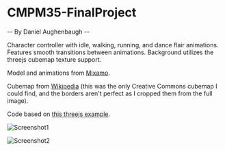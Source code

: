 # CMPM35-FinalProject

-- By Daniel Aughenbaugh --

Character controller with idle, walking, running, and dance flair animations. Features smooth transitions between animations. Background utilizes the threejs cubemap texture support.

Model and animations from [Mixamo](https://www.mixamo.com/#/).

Cubemap from [Wikipedia](https://en.wikipedia.org/wiki/Cube_mapping#/media/File:Panorama_cube_map.png) (this was the only Creative Commons cubemap I could find, and the borders aren't perfect as I cropped them from the full image).

Code based on [this threejs example](https://github.com/mrdoob/three.js/blob/master/examples/webgl_loader_md2_control.html).

![Screenshot1](https://user-images.githubusercontent.com/69946060/102160089-a196ba80-3e39-11eb-95dc-0ec5cea755dc.png)

![Screenshot2](https://user-images.githubusercontent.com/69946060/102160156-bd9a5c00-3e39-11eb-824a-94d6a82bb6d7.png)
